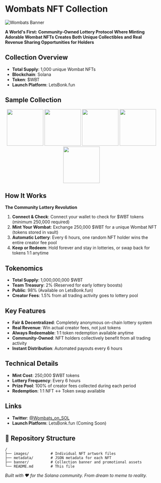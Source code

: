 # Wombats NFT Collection

![Wombats Banner](https://imgur.com/9mdY3Jw.png)

**A World's First: Community-Owned Lottery Protocol Where Minting Adorable Wombat NFTs Creates Both Unique Collectibles and Real Revenue Sharing Opportunities for Holders**

## Collection Overview

- **Total Supply**: 1,000 unique Wombat NFTs
- **Blockchain**: Solana
- **Token**: $WBT
- **Launch Platform**: LetsBonk.fun

## Sample Collection

<div align="center">
<img src="https://imgur.com/LPUED67.png" width="120"> <img src="https://imgur.com/a94bCMw.png" width="120"> <img src="https://imgur.com/2cQEkP3.png" width="120"> <img src="https://imgur.com/XLF5uJ8.png" width="120"> <img src="https://imgur.com/QBQymWi.png" width="120">
</div>

## How It Works

**The Community Lottery Revolution**

1. **Connect & Check**: Connect your wallet to check for $WBT tokens (minimum 250,000 required)
2. **Mint Your Wombat**: Exchange 250,000 $WBT for a unique Wombat NFT (tokens stored in vault)
3. **Automatic Lottery**: Every 6 hours, one random NFT holder wins the entire creator fee pool
4. **Keep or Redeem**: Hold forever and stay in lotteries, or swap back for tokens 1:1 anytime

## Tokenomics

- **Total Supply**: 1,000,000,000 $WBT
- **Team Treasury**: 2% (Reserved for early lottery boosts)
- **Public**: 98% (Available on LetsBonk.fun)
- **Creator Fees**: 1.5% from all trading activity goes to lottery pool

## Key Features

-  **Fair & Decentralized**: Completely anonymous on-chain lottery system
-  **Real Revenue**: Win actual creator fees, not just tokens
-  **Always Redeemable**: 1:1 token redemption available anytime
-  **Community-Owned**: NFT holders collectively benefit from all trading activity
-  **Instant Distribution**: Automated payouts every 6 hours

## Technical Details

- **Mint Cost**: 250,000 $WBT tokens
- **Lottery Frequency**: Every 6 hours
- **Prize Pool**: 100% of creator fees collected during each period
- **Redemption**: 1:1 NFT ↔ Token swap available

## Links

- **Twitter**: [@Wombats_on_SOL](https://x.com/Wombats_on_SOL)
- **Launch Platform**: LetsBonk.fun (Coming Soon)

## 📁 Repository Structure

```
/
├── images/          # Individual NFT artwork files
├── metadata/        # JSON metadata for each NFT
├── banner/          # Collection banner and promotional assets
└── README.md        # This file
```

*Built with ❤️ for the Solana community. From dream to meme to reality.* 

